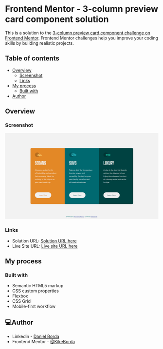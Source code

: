 # Frontend Mentor - 3-column preview card component solution

This is a solution to the [3-column preview card component challenge on Frontend Mentor](https://www.frontendmentor.io/challenges/3column-preview-card-component-pH92eAR2-). Frontend Mentor challenges help you improve your coding skills by building realistic projects.

## Table of contents

- [Overview](#overview)
  - [Screenshot](#screenshot)
  - [Links](#links)
- [My process](#my-process)
  - [Built with](#built-with)
- [Author](#author)

## Overview

### Screenshot

![](./screenshot.png)

### Links

- Solution URL: [Solution URL here](https://www.frontendmentor.io/solutions/3column-preview-card-using-css-grid-layout-and-html-Q5EQsV6Ga8)
- Live Site URL: [Live site URL here](https://3-columns-challenge-kb.netlify.app/)

## My process

### Built with

- Semantic HTML5 markup
- CSS custom properties
- Flexbox
- CSS Grid
- Mobile-first workflow

## 💻Author

- Linkedin - [Daniel Borda](https://www.linkedin.com/in/daniel-borda-089a99266/)
- Frontend Mentor - [@KikeBorda](https://www.frontendmentor.io/profile/KikeBorda)
